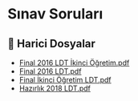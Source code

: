# Sınav Soruları


<!--Index-->

## 📂 Harici Dosyalar

- [Final 2016 LDT İkinci Öğretim.pdf](./Final%202016%20LDT%20%C4%B0kinci%20%C3%96%C4%9Fretim.pdf)
- [Final 2016 LDT.pdf](./Final%202016%20LDT.pdf)
- [Final İkinci Öğretim LDT.pdf](./Final%20%C4%B0kinci%20%C3%96%C4%9Fretim%20LDT.pdf)
- [Hazırlık 2018 LDT.pdf](./Haz%C4%B1rl%C4%B1k%202018%20LDT.pdf)


<!--Index-->

